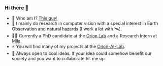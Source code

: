### Hi there 👋
- 🤔 Who am I? [This guy!](http://ngbountos.github.io)
- 🔭 I mainly do research in computer vision with a special interest in Earth Observation and natural hazards (I work a lot with 🛰️).
- 🧑‍💻 Currently a PhD candidate at the [Orion Lab](http://orionlab.space.noa.gr/) and a Research Intern at [Mila](https://mila.quebec/en).
- ⚡ You will find many of my projects at the [Orion-AI-Lab](https://github.com/Orion-AI-Lab).
- 👯 Always open to cool ideas. If your idea could somehow benefit our society and you want to collaborate hit me up.

<!--
**ngbountos/ngbountos** is a ✨ _special_ ✨ repository because its `README.md` (this file) appears on your GitHub profile.

Here are some ideas to get you started:

- 🔭 I’m currently working on ...
- 🌱 I’m currently learning ...
- 👯 I’m looking to collaborate on ...
- 🤔 I’m looking for help with ...
- 💬 Ask me about ...
- 📫 How to reach me: ...
- 😄 Pronouns: ...
- ⚡ Fun fact: ...
-->
